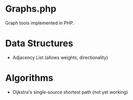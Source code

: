 Graphs.php
===========================

Graph tools implemented in PHP.


# Data Structures #
* Adjacency List (allows weights, directionality)

# Algorithms #
* Dijkstra's single-source shortest path (not yet working)

